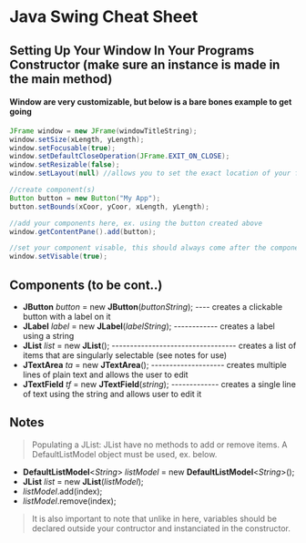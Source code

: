 # Java Swing Cheat Sheet

## Setting Up Your Window In Your Programs Constructor (make sure an instance is made in the main method)

#### Window are very customizable, but below is a bare bones example to get going
``` java
JFrame window = new JFrame(windowTitleString);
window.setSize(xLength, yLength);
window.setFocusable(true);
window.setDefaultCloseOperation(JFrame.EXIT_ON_CLOSE);
window.setResizable(false);
window.setLayout(null) //allows you to set the exact location of your following components

//create component(s)
Button button = new Button("My App");
button.setBounds(xCoor, yCoor, xLength, yLength);

//add your components here, ex. using the button created above
window.getContentPane().add(button);

//set your component visable, this should always come after the components you want to be visable
window.setVisable(true);
```

## Components (to be cont..)
* **JButton** _button_ = new **JButton**(_buttonString_); ---- creates a clickable button with a label on it
* **JLabel** _label_ = new **JLabel**(_labelString_); ------------ creates a label using a string
* **JList** _list_ = new **JList**(); ---------------------------------- creates a list of items that are singularly selectable (see notes for use)
* **JTextArea** _ta_ = new **JTextArea**(); -------------------- creates multiple lines of plain text and allows the user to edit
* **JTextField** _tf_ = new **JTextField**(_string_); ------------- creates a single line of text using the string and allows user to edit it

## Notes
> Populating a JList: JList have no methods to add or remove items.  A DefaultListModel object must be used, ex. below.
* **DefaultListModel**<_String_> _listModel_ = new **DefaultListModel**<_String_>();
* **JList** _list_ = new **JList**<String>(_listModel_);
* _listModel_.add(index);
* _listModel_.remove(index);
> 
> It is also important to note that unlike in here, variables should be declared outside your contructor and
> instanciated in the constructor.